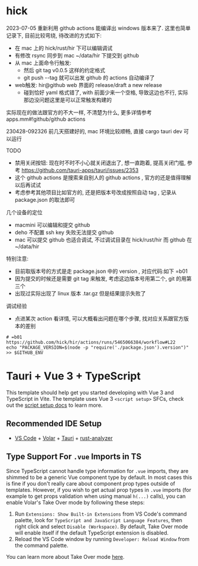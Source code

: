 # hick

2023-07-05 重新利用 github actions 能编译出 windows 版本来了.  这里也简单记录下, 目前比较弯绕, 待改进的方式如下:

* 在 mac 上的 hick/rust/hir 下可以编辑调试
* 有修改 rsync 同步到 mac ~/data/hir 下提交到 github
* 从 mac 上面命令行触发:
  - 然后 git tag v0.0.5 这样的约定格式
  - git push --tag 就可以出发 github 的 actions 自动编译了
* web触发: hir@github web 界面的 release/draft a new release 
  - 碰到恰好 yaml 格式错了, with 前面少来一个空格, 导致这边也不行, 实际那边没问题这里是可以正常触发构建的

实际现在的做法跟官方的不大一样, 不清楚为什么, 更多详情参考 apps.mm#!github/github actions

230428-092326 前几天搭建好的, mac 环境比较顺畅, 直接 cargo tauri dev 可以运行

TODO

  * 禁用关闭按钮: 现在时不时不小心就关闭退出了, 想一直跑着, 提高关闭门槛, 参考 https://github.com/tauri-apps/tauri/issues/2353
  * 这个 github actions 是搜索来自别人的 github actions , 官方的还是值得理解以后再试试
  * 考虑参考其他项目比如官方的, 还是把版本号改成按照自动 tag , 记录从 package.json 的取法即可

几个设备的定位

  * macmini 可以编辑和提交 github
  * deho 不配置 ssh key 失败无法提交 github
  * mac 可以提交 github 也适合调试, 不过调试目录在 hick/rust/hir 而 github 在 ~/data/hir


特别注意:

  * 目前取版本号的方式是走 package.json 中的 version , 对应代码:如下 =b01
  * 因为提交的时候还是需要 git tag 来触发, 考虑这边版本号用第二个, git 的用第三个
  * 出现过实际出现了 linux 版本 .tar.gz 但是结果提示失败了

调试经验

  * 点进某次 action 看详情, 可以大概看出问题在哪个步骤, 找对应关系跟官方版本的差别
  
```shell
# =b01 https://github.com/hick/hir/actions/runs/5465066384/workflow#L22 
echo "PACKAGE_VERSION=$(node -p "require('./package.json').version")" >> $GITHUB_ENV
```

# Tauri + Vue 3 + TypeScript

This template should help get you started developing with Vue 3 and TypeScript in Vite. The template uses Vue 3 `<script setup>` SFCs, check out the [script setup docs](https://v3.vuejs.org/api/sfc-script-setup.html#sfc-script-setup) to learn more.

## Recommended IDE Setup

- [VS Code](https://code.visualstudio.com/) + [Volar](https://marketplace.visualstudio.com/items?itemName=Vue.volar) + [Tauri](https://marketplace.visualstudio.com/items?itemName=tauri-apps.tauri-vscode) + [rust-analyzer](https://marketplace.visualstudio.com/items?itemName=rust-lang.rust-analyzer)

## Type Support For `.vue` Imports in TS

Since TypeScript cannot handle type information for `.vue` imports, they are shimmed to be a generic Vue component type by default. In most cases this is fine if you don't really care about component prop types outside of templates. However, if you wish to get actual prop types in `.vue` imports (for example to get props validation when using manual `h(...)` calls), you can enable Volar's Take Over mode by following these steps:

1. Run `Extensions: Show Built-in Extensions` from VS Code's command palette, look for `TypeScript and JavaScript Language Features`, then right click and select `Disable (Workspace)`. By default, Take Over mode will enable itself if the default TypeScript extension is disabled.
2. Reload the VS Code window by running `Developer: Reload Window` from the command palette.

You can learn more about Take Over mode [here](https://github.com/johnsoncodehk/volar/discussions/471).
